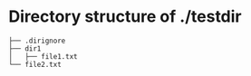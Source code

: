 # Directory structure of ./testdir

```
├── .dirignore
├── dir1
│   ├── file1.txt
└── file2.txt
```
